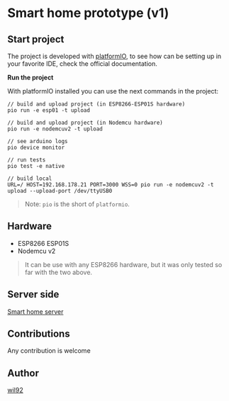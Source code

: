 # Smart home prototype (v1)

## Start project

The project is developed with [platformIO](platformio.com), to see how can be setting up in your favorite IDE, check the official documentation.

**Run the project**

With platformIO installed you can use the next commands in the project:

```
// build and upload project (in ESP8266-ESP01S hardware)
pio run -e esp01 -t upload

// build and upload project (in Nodemcu hardware)
pio run -e nodemcuv2 -t upload

// see arduino logs
pio device monitor

// run tests
pio test -e native

// build local
URL=/ HOST=192.168.178.21 PORT=3000 WSS=0 pio run -e nodemcuv2 -t upload --upload-port /dev/ttyUSB0
```

> Note: `pio` is the short of `platformio`.

## Hardware

- ESP8266 ESP01S
- Nodemcu v2

> It can be use with any ESP8266 hardware, but it was only tested so far with the two above.

 ## Server side

[Smart home server]()

## Contributions

Any contribution is welcome

## Author

[wil92]()
